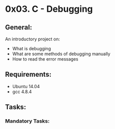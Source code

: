 # 0x03. C - Debugging
## General:
An introductory project on:
- What is debugging
- What are some methods of debugging manually
- How to read the error messages

## Requirements:
- Ubuntu 14.04
- gcc 4.8.4

## Tasks:
### Mandatory Tasks:
